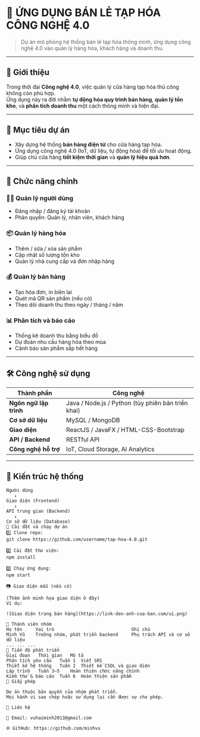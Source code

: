 
# 🛒 ỨNG DỤNG BÁN LẺ TẠP HÓA CÔNG NGHỆ 4.0

> Dự án mô phỏng hệ thống bán lẻ tạp hóa thông minh, ứng dụng công nghệ 4.0 vào quản lý hàng hóa, khách hàng và doanh thu.

---

## 🚀 Giới thiệu

Trong thời đại **Công nghệ 4.0**, việc quản lý cửa hàng tạp hóa thủ công không còn phù hợp.  
Ứng dụng này ra đời nhằm **tự động hóa quy trình bán hàng**, **quản lý tồn kho**, và **phân tích doanh thu** một cách thông minh và hiện đại.

---

## 🎯 Mục tiêu dự án

- Xây dựng hệ thống **bán hàng điện tử** cho cửa hàng tạp hóa.  
- Ứng dụng công nghệ 4.0 (IoT, dữ liệu, tự động hóa) để tối ưu hoạt động.  
- Giúp chủ cửa hàng **tiết kiệm thời gian** và **quản lý hiệu quả hơn**.

---

## 🧩 Chức năng chính

### 👨‍💼 Quản lý người dùng
- Đăng nhập / đăng ký tài khoản  
- Phân quyền: Quản lý, nhân viên, khách hàng  

### 📦 Quản lý hàng hóa
- Thêm / sửa / xóa sản phẩm  
- Cập nhật số lượng tồn kho  
- Quản lý nhà cung cấp và đơn nhập hàng  

### 💰 Quản lý bán hàng
- Tạo hóa đơn, in biên lai  
- Quét mã QR sản phẩm (nếu có)  
- Theo dõi doanh thu theo ngày / tháng / năm  

### 📊 Phân tích và báo cáo
- Thống kê doanh thu bằng biểu đồ  
- Dự đoán nhu cầu hàng hóa theo mùa  
- Cảnh báo sản phẩm sắp hết hàng  

---

## 🛠️ Công nghệ sử dụng

| Thành phần | Công nghệ |
|-------------|------------|
| **Ngôn ngữ lập trình** | Java / Node.js / Python (tùy phiên bản triển khai) |
| **Cơ sở dữ liệu** | MySQL / MongoDB |
| **Giao diện** | ReactJS / JavaFX / HTML-CSS-Bootstrap |
| **API / Backend** | RESTful API |
| **Công nghệ hỗ trợ** | IoT, Cloud Storage, AI Analytics |

---

## 🧱 Kiến trúc hệ thống

```plaintext
Người dùng
   ↓
Giao diện (Frontend)
   ↓
API trung gian (Backend)
   ↓
Cơ sở dữ liệu (Database)
🧰 Cài đặt và chạy dự án
1️⃣ Clone repo:
git clone https://github.com/username/tap-hoa-4.0.git

2️⃣ Cài đặt thư viện:
npm install

3️⃣ Chạy ứng dụng:
npm start

📷 Giao diện mẫu (nếu có)

(Thêm ảnh minh họa giao diện ở đây)
Ví dụ:

![Giao diện trang bán hàng](https://link-den-anh-cua-ban.com/ui.png)

👥 Thành viên nhóm
Họ tên	   Vai trò	                           Ghi chú
Minh Vũ	   Trưởng nhóm, phát triển backend	   Phụ trách API và cơ sở dữ liệu
...	...	...
📅 Tiến độ phát triển
Giai đoạn	Thời gian	Mô tả
Phân tích yêu cầu	Tuần 1	Viết SRS
Thiết kế hệ thống	Tuần 2	Thiết kế CSDL và giao diện
Lập trình	Tuần 3–5	Hoàn thiện chức năng chính
Kiểm thử & báo cáo	Tuần 6	Hoàn thiện sản phẩm
📄 Giấy phép

Dự án thuộc bản quyền của nhóm phát triển.
Mọi hành vi sao chép hoặc sử dụng lại cần được sự cho phép.

💬 Liên hệ

📧 Email: vuhaiminh2013@gmail.com

🌐 GitHub: https://github.com/minhvu
